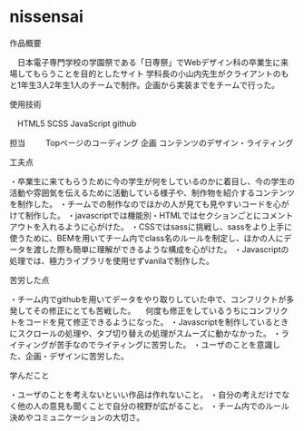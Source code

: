 # nissensai
作品概要

　日本電子専門学校の学園祭である「日専祭」でWebデザイン科の卒業生に来場してもらうことを目的としたサイト
  学科長の小山内先生がクライアントのもと1年生3人2年生1人のチームで制作。企画から実装までをチームで行った。
  
使用技術

　HTML5 SCSS JavaScript github

担当
　
 　Topページのコーディング 企画 コンテンツのデザイン・ライティング
  
工夫点

・卒業生に来てもらうために今の学生が何をしているのかに着目し、今の学生の活動や雰囲気を伝えるために活動している様子や、制作物を紹介するコンテンツを制作した。
・チームでの制作なのでほかの人が見ても見やすいコードを心がけて制作した。
・javascriptでは機能別・HTMLではセクションごとにコメントアウトを入れるように心がけた。
・CSSではsassに挑戦し、sassをより上手に使うために、BEMを用いてチーム内でclass名のルールを制定し、ほかの人にデータを渡した際も簡単に理解ができるような構成を心がけた。
・Javascriptの処理では、極力ライブラリを使用せずvanilaで制作した。

苦労した点

・チーム内でgithubを用いてデータをやり取りしていた中で、コンフリクトが多発してその修正にとても苦戦した。
　何度も修正をしているうちにコンフリクトをコードを見て修正できるようになった。
・Javascriptを制作しているときにスクロールの処理や、タブ切り替えの処理がスムーズに動かなかった。
・ライティングが苦手なのでライティングに苦労した。
・ユーザのことを意識した、企画・デザインに苦労した。

学んだこと

・ユーザのことを考えないといい作品は作れないこと。
・自分の考えだけでなく他の人の意見も聞くことで自分の視野が広がること。
・チーム内でのルール決めやコミュニケーションの大切さ。
